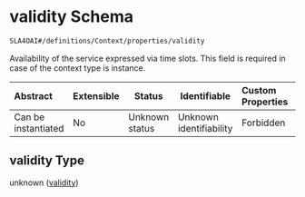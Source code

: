 # validity Schema

```txt
SLA4OAI#/definitions/Context/properties/validity
```

Availability of the service expressed via time slots. This field is required in case of the context type is instance.


| Abstract            | Extensible | Status         | Identifiable            | Custom Properties | Additional Properties | Access Restrictions | Defined In                                                                       |
| :------------------ | ---------- | -------------- | ----------------------- | :---------------- | --------------------- | ------------------- | -------------------------------------------------------------------------------- |
| Can be instantiated | No         | Unknown status | Unknown identifiability | Forbidden         | Allowed               | none                | [SLA4OAI.schema.json\*](../SLA4OAI.schema.json "open original schema") |

## validity Type

unknown ([validity](sla4oai-definitions-context-properties-validity.md))
